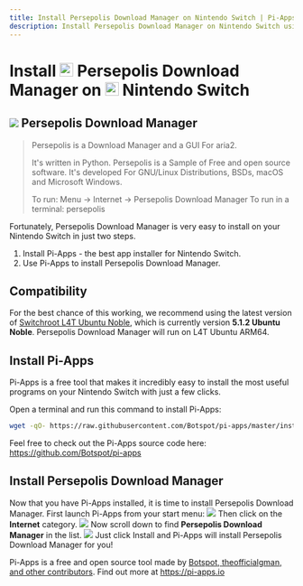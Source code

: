 ```yaml
---
title: Install Persepolis Download Manager on Nintendo Switch | Pi-Apps
description: Install Persepolis Download Manager on Nintendo Switch using Pi-Apps
---
```

<div class="simple-install-content content">

# Install <img src="/img/app-icons/Persepolis Download Manager/icon-64.png" height=24> Persepolis Download Manager on <img src=/img/other-icons/switch-icon.svg height=24> Nintendo Switch

## <img src="/img/app-icons/Persepolis Download Manager/icon-64.png"> Persepolis Download Manager
> Persepolis is a Download Manager and a GUI For aria2. 
> 
> It's written in Python. Persepolis is a Sample of Free and open source software. It's developed For GNU/Linux Distributions, BSDs, macOS and Microsoft Windows. 
> 
> To run: Menu -> Internet -> Persepolis Download Manager
> To run in a terminal: persepolis

Fortunately, Persepolis Download Manager is very easy to install on your Nintendo Switch in just two steps.
1. Install Pi-Apps - the best app installer for Nintendo Switch.
2. Use Pi-Apps to install Persepolis Download Manager.
</div>
<div class="simple-install-content content">

## Compatibility
For the best chance of this working, we recommend using the latest version of [Switchroot L4T Ubuntu Noble](https://wiki.switchroot.org/wiki/linux/l4t-ubuntu-noble-installation-guide), which is currently version **5.1.2 Ubuntu Noble**.
Persepolis Download Manager will run on L4T Ubuntu ARM64.
</div>
<div class="simple-install-content content">

## Install Pi-Apps

Pi-Apps is a free tool that makes it incredibly easy to install the most useful programs on your Nintendo Switch with just a few clicks.

Open a terminal and run this command to install Pi-Apps:
```bash
wget -qO- https://raw.githubusercontent.com/Botspot/pi-apps/master/install | bash
```
Feel free to check out the Pi-Apps source code here: https://github.com/Botspot/pi-apps
</div>
<div class="simple-install-content content">

## Install Persepolis Download Manager

Now that you have Pi-Apps installed, it is time to install Persepolis Download Manager.
First launch Pi-Apps from your start menu:
<img src="/img/start-menu.png">
Then click on the <b>Internet</b> category.
<img src="/img/category-selections/Internet.png">
Now scroll down to find <b>Persepolis Download Manager</b> in the list.
<img src="/img/app-icons/Persepolis Download Manager/app-selection.png">
Just click Install and Pi-Apps will install Persepolis Download Manager for you!
</div>
<div class="simple-install-content content">

Pi-Apps is a free and open source tool made by [Botspot, theofficialgman, and other contributors](/about/#contributors). Find out more at https://pi-apps.io
</div>
